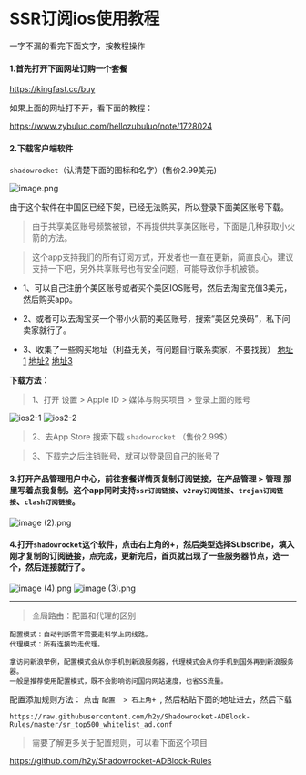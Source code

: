 # SSR订阅ios使用教程

一字不漏的看完下面文字，按教程操作

#### 1.首先打开下面网址订购一个套餐

https://kingfast.cc/buy

如果上面的网址打不开，看下面的教程： 

https://www.zybuluo.com/hellozubuluo/note/1728024

#### 2.下载客户端软件
`shadowrocket`（认清楚下面的图标和名字）(售价2.99美元)

![image.png](/img/ios1.png)

由于这个软件在中国区已经下架，已经无法购买，所以登录下面美区账号下载。
>由于共享美区账号频繁被锁，不再提供共享美区账号，下面是几种获取小火箭的方法。

>这个app支持我们的所有订阅方式，开发者也一直在更新，简直良心，建议支持一下吧，另外共享账号也有安全问题，可能导致你手机被锁。

- 1、可以自己注册个美区账号或者买个美区IOS账号，然后去淘宝充值3美元，然后购买app。

- 2、或者可以去淘宝买一个带小火箭的美区账号，搜索“美区兑换码”，私下问卖家就行了。

- 3、收集了一些购买地址（利益无关，有问题自行联系卖家，不要找我） [地址1](https://llmm.net/) [地址2](https://fk.myue.cc/) [地址3](https://www.rocketgirls.space/product/)


**下载方法：**

> 1、打开 设置 > Apple ID > 媒体与购买项目 > 登录上面的账号

![ios2-1](/img/ios2-1.png)
![ios2-2](/img/ios2-2.png)

> 2、去App Store 搜索下载 `shadowrocket`  （售价2.99$）

> 3、下载完之后注销账号，就可以登录回自己的账号了


#### 3.打开产品管理用户中心，前往套餐详情页复制订阅链接，在产品管理 > 管理 那里写着点我复制。这个app同时支持`ssr订阅链接`、`v2ray订阅链接`、`trojan订阅链接`、`clash订阅链接`。

![image (2).png](/img/ios3.png)

#### 4.打开`shadowrocket`这个软件，点击右上角的+，然后类型选择Subscribe，填入刚才复制的订阅链接，点完成，更新完后，首页就出现了一些服务器节点，选一个，然后连接就行了。

![image (4).png](/img/ios4.png)
![image (3).png](/img/ios5.png)


-------------------------------------------------------------------

> 全局路由：配置和代理的区别

```
配置模式：自动判断需不需要走科学上网线路。
代理模式：所有连接均走代理。

拿访问新浪举例，配置模式会从你手机到新浪服务器，代理模式会从你手机到国外再到新浪服务器。
一般是推荐使用配置模式，既不会影响访问国内网站速度，也省SS流量。
```

配置添加规则方法：
点击 `配置  > 右上角+ `,
然后粘贴下面的地址进去，然后下载

```
https://raw.githubusercontent.com/h2y/Shadowrocket-ADBlock-Rules/master/sr_top500_whitelist_ad.conf
```

>需要了解更多关于配置规则，可以看下面这个项目

https://github.com/h2y/Shadowrocket-ADBlock-Rules




